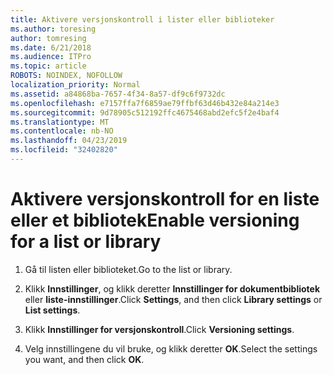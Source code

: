 ```yaml
---
title: Aktivere versjonskontroll i lister eller biblioteker
ms.author: toresing
author: tomresing
ms.date: 6/21/2018
ms.audience: ITPro
ms.topic: article
ROBOTS: NOINDEX, NOFOLLOW
localization_priority: Normal
ms.assetid: a84868ba-7657-4f34-8a57-df9c6f9732dc
ms.openlocfilehash: e7157ffa7f6859ae79ffbf63d46b432e84a214e3
ms.sourcegitcommit: 9d78905c512192ffc4675468abd2efc5f2e4baf4
ms.translationtype: MT
ms.contentlocale: nb-NO
ms.lasthandoff: 04/23/2019
ms.locfileid: "32402820"
---
```

# <a name="enable-versioning-for-a-list-or-library"></a><span data-ttu-id="004e8-102">Aktivere versjonskontroll for en liste eller et bibliotek</span><span class="sxs-lookup"><span data-stu-id="004e8-102">Enable versioning for a list or library</span></span>

1. <span data-ttu-id="004e8-103">Gå til listen eller biblioteket.</span><span class="sxs-lookup"><span data-stu-id="004e8-103">Go to the list or library.</span></span>
    
2. <span data-ttu-id="004e8-104">Klikk **Innstillinger**, og klikk deretter **Innstillinger for dokumentbibliotek** eller **liste-innstillinger**.</span><span class="sxs-lookup"><span data-stu-id="004e8-104">Click **Settings**, and then click **Library settings** or **List settings**.</span></span>
    
3. <span data-ttu-id="004e8-105">Klikk **Innstillinger for versjonskontroll**.</span><span class="sxs-lookup"><span data-stu-id="004e8-105">Click **Versioning settings**.</span></span>
    
4. <span data-ttu-id="004e8-106">Velg innstillingene du vil bruke, og klikk deretter **OK**.</span><span class="sxs-lookup"><span data-stu-id="004e8-106">Select the settings you want, and then click **OK**.</span></span>
    

